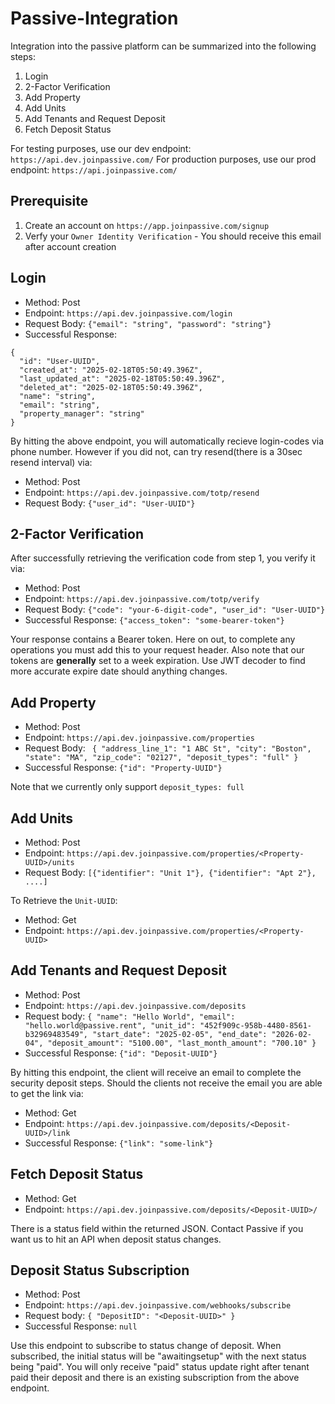 # Passive-Integration
Integration into the passive platform can be summarized into the following steps:

1. Login
2. 2-Factor Verification
3. Add Property
4. Add Units
5. Add Tenants and Request Deposit
6. Fetch Deposit Status

For testing purposes, use our dev endpoint: `https://api.dev.joinpassive.com/`
For production purposes, use our prod endpoint: `https://api.joinpassive.com/`

## Prerequisite

1. Create an account on `https://app.joinpassive.com/signup`
2. Verfy your `Owner Identity Verification` - You should receive this email after account creation

## Login

- Method: Post
- Endpoint: `https://api.dev.joinpassive.com/login`
- Request Body: `{"email": "string", "password": "string"}`
- Successful Response: 
```
{
  "id": "User-UUID",
  "created_at": "2025-02-18T05:50:49.396Z",
  "last_updated_at": "2025-02-18T05:50:49.396Z",
  "deleted_at": "2025-02-18T05:50:49.396Z",
  "name": "string",
  "email": "string",
  "property_manager": "string"
}
```
By hitting the above endpoint, you will automatically recieve login-codes via phone number. However if you did not, can try resend(there is a 30sec resend interval) via:

- Method: Post
- Endpoint: `https://api.dev.joinpassive.com/totp/resend`
- Request Body: `{"user_id": "User-UUID"}`

## 2-Factor Verification

After successfully retrieving the verification code from step 1, you verify it via:

- Method: Post
- Endpoint: `https://api.dev.joinpassive.com/totp/verify`
- Request Body: `{"code": "your-6-digit-code", "user_id": "User-UUID"}`
- Successful Response: `{"access_token": "some-bearer-token"}`

Your response contains a Bearer token. Here on out, to complete any operations you must add this to your request header. Also note that our tokens are **generally** set to a week expiration. Use JWT decoder to find more accurate expire date should anything changes.

## Add Property

- Method: Post
- Endpoint: `https://api.dev.joinpassive.com/properties`
- Request Body: `
  {
    "address_line_1": "1 ABC St",
    "city": "Boston",
    "state": "MA",
    "zip_code": "02127",
    "deposit_types": "full"
}`
- Successful Response: `{"id": "Property-UUID"}`

Note that we currently only support `deposit_types: full`

## Add Units

- Method: Post
- Endpoint: `https://api.dev.joinpassive.com/properties/<Property-UUID>/units`
- Request Body: `[{"identifier": "Unit 1"}, {"identifier": "Apt 2"}, ....]`

To Retrieve the `Unit-UUID`:
- Method: Get
- Endpoint: `https://api.dev.joinpassive.com/properties/<Property-UUID>`

## Add Tenants and Request Deposit

- Method: Post
- Endpoint: `https://api.dev.joinpassive.com/deposits`
- Request body: `{
    "name": "Hello World",
    "email": "hello.world@passive.rent",
    "unit_id": "452f909c-958b-4480-8561-b32969483549",
    "start_date": "2025-02-05",
    "end_date": "2026-02-04",
    "deposit_amount": "5100.00",
    "last_month_amount": "700.10"
}`
- Successful Response: `{"id": "Deposit-UUID"}`

By hitting this endpoint, the client will receive an email to complete the security deposit steps. Should the clients not receive the email you are able to get the link via:

- Method: Get
- Endpoint: `https://api.dev.joinpassive.com/deposits/<Deposit-UUID>/link`
- Successful Response: `{"link": "some-link"}`

## Fetch Deposit Status

- Method: Get
- Endpoint: `https://api.dev.joinpassive.com/deposits/<Deposit-UUID>/`

There is a status field within the returned JSON. Contact Passive if you want us to hit an API when deposit status changes.

## Deposit Status Subscription

- Method: Post
- Endpoint: `https://api.dev.joinpassive.com/webhooks/subscribe`
- Request body: `{
    "DepositID": "<Deposit-UUID>"
}`
- Successful Response: `null`

Use this endpoint to subscribe to status change of deposit. When subscribed, the initial status will be "awaitingsetup" with the next status being "paid". You will only receive "paid" status update right after tenant paid their deposit and there is an existing subscription from the above endpoint.
